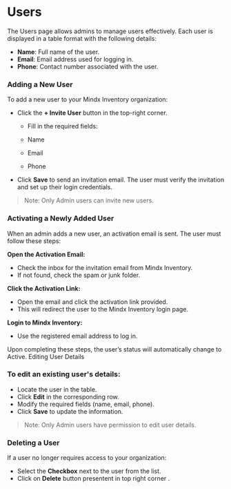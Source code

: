 # **Users**

The Users page allows admins to manage users effectively. Each user is displayed in a table format with the following details:

- **Name**: Full name of the user.
- **Email**: Email address used for logging in.
- **Phone**: Contact number associated with the user.

### **Adding a New User**

To add a new user to your Mindx Inventory organization:

- Click the **+ Invite User** button in the top-right corner.

  - Fill in the required fields:

  - Name
  - Email
  - Phone

- Click **Save** to send an invitation email.
  The user must verify the invitation and set up their login credentials.

> Note: Only Admin users can invite new users.

### **Activating a Newly Added User**

When an admin adds a new user, an activation email is sent. The user must follow these steps:

**Open the Activation Email:**

- Check the inbox for the invitation email from Mindx Inventory.
- If not found, check the spam or junk folder.

**Click the Activation Link:**

- Open the email and click the activation link provided.
- This will redirect the user to the Mindx Inventory login page.

**Login to Mindx Inventory:**

- Use the registered email address to log in.

Upon completing these steps, the user’s status will automatically change to Active.
Editing User Details

### **To edit an existing user's details:**

- Locate the user in the table.
- Click **Edit** in the corresponding row.
- Modify the required fields (name, email, phone).
- Click **Save** to update the information.

> Note: Only Admin users have permission to edit user details.

### **Deleting a User**

If a user no longer requires access to your organization:

- Select the **Checkbox** next to the user from the list.
- Click on **Delete** button presentent in top right corner .
